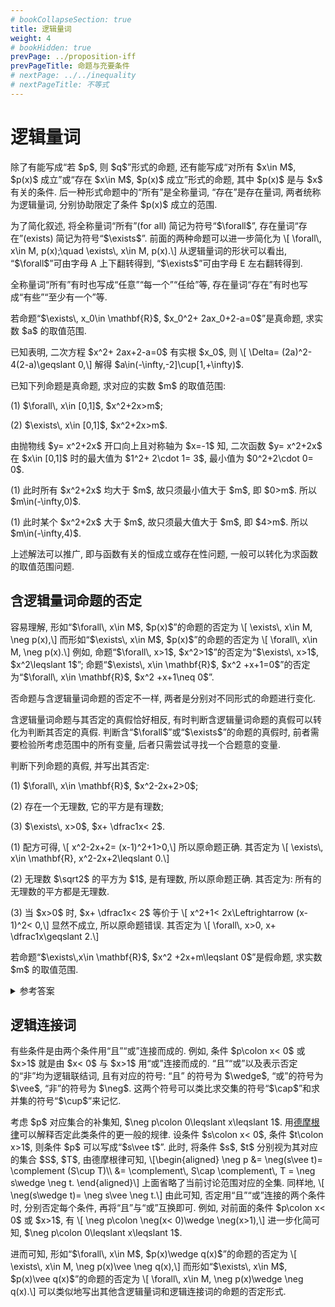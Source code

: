 ```yaml
---
# bookCollapseSection: true
title: 逻辑量词
weight: 4
# bookHidden: true
prevPage: ../proposition-iff
prevPageTitle: 命题与充要条件
# nextPage: ../../inequality
# nextPageTitle: 不等式
---
```


# 逻辑量词

<p>除了有能写成“若 $p$, 则 $q$”形式的命题, 还有能写成“对所有 $x\in M$, $p(x)$ 成立”或“存在 $x\in M$, $p(x)$ 成立”形式的命题, 其中 $p(x)$ 是与 $x$ 有关的条件. 后一种形式命题中的“所有”是全称量词, “存在”是存在量词, 两者统称为逻辑量词, 分别协助限定了条件 $p(x)$ 成立的范围. 
</p>
<p>为了简化叙述, 将全称量词“所有”(for all) 简记为符号“$\forall$”, 存在量词“存在”(exists) 简记为符号“$\exists$”. 前面的两种命题可以进一步简化为 \[
    \forall\, x\in M, p(x);\quad
    \exists\, x\in M, p(x).\]
从逻辑量词的形状可以看出, “$\forall$”可由字母 A 上下翻转得到, “$\exists$”可由字母 E 左右翻转得到.
</p>
<myremark>
    <p>全称量词“所有”有时也写成“任意”“每一个”“任给”等, 存在量词“存在”有时也写成“有些”“至少有一个”等.</p>
</myremark>

<myexample>
    <p>若命题“$\exists\, x_0\in \mathbf{R}$, $x_0^2+ 2ax_0+2-a=0$”是真命题, 求实数 $a$ 的取值范围.
    </p>
</myexample>

<mysolution>
    <p>已知表明, 二次方程 $x^2+ 2ax+2-a=0$ 有实根 $x_0$, 则 \[
        \Delta= (2a)^2-4(2-a)\geqslant 0,\]
    解得 $a\in(-\infty,-2]\cup[1,+\infty)$.
    </p>
</mysolution>

<myexample>
    <p>已知下列命题是真命题, 求对应的实数 $m$ 的取值范围:
    </p>
    <p>(1) $\forall\, x\in [0,1]$, $x^2+2x>m$;
    </p>
    <p>(2) $\exists\, x\in [0,1]$, $x^2+2x>m$.
    </p>
</myexample>

<mysolution>
    <p>由抛物线 $y= x^2+2x$ 开口向上且对称轴为 $x=-1$ 知, 二次函数 $y= x^2+2x$ 在 $x\in [0,1]$ 时的最大值为 $1^2+ 2\cdot 1= 3$, 最小值为 $0^2+2\cdot 0= 0$.
    </p>
    <p>(1) 此时所有 $x^2+2x$ 均大于 $m$, 故只须最小值大于 $m$, 即 $0>m$. 所以 $m\in(-\infty,0)$.
    </p>
    <p>(1) 此时某个 $x^2+2x$ 大于 $m$, 故只须最大值大于 $m$, 即 $4>m$. 所以 $m\in(-\infty,4)$.
    </p>
</mysolution>

<myremark>
    <p>上述解法可以推广, 即与函数有关的恒成立或存在性问题, 一般可以转化为求函数的取值范围问题.</p>
</myremark>

## 含逻辑量词命题的否定

<p>容易理解, 形如“$\forall\, x\in M$, $p(x)$”的命题的否定为 \[
    \exists\, x\in M, \neg p(x),\] 
而形如“$\exists\, x\in M$, $p(x)$”的命题的否定为 \[
    \forall\, x\in M, \neg p(x).\]
例如, 命题“$\forall\, x>1$, $x^2>1$”的否定为“$\exists\, x>1$, $x^2\leqslant 1$”; 命题“$\exists\, x\in \mathbf{R}$, $x^2 +x+1=0$”的否定为“$\forall\, x\in \mathbf{R}$, $x^2 +x+1\neq 0$”.
</p>
<myremark>
    <p>否命题与含逻辑量词命题的否定不一样, 两者是分别对不同形式的命题进行变化.</p>
</myremark>

<p>含逻辑量词命题与其否定的真假恰好相反, 有时判断含逻辑量词命题的真假可以转化为判断其否定的真假. 判断含“$\forall$”或“$\exists$”的命题的真假时, 前者需要检验所考虑范围中的所有变量, 后者只需尝试寻找一个合题意的变量.
</p>

<myexample>
    <p>判断下列命题的真假, 并写出其否定:
    </p>
    <p>(1) $\forall\, x\in \mathbf{R}$, $x^2-2x+2>0$;
    </p>
    <p>(2) 存在一个无理数, 它的平方是有理数;
    </p>
    <p>(3) $\exists\, x>0$, $x+ \dfrac1x< 2$.
    </p>
</myexample>

<mysolution>
    <p>(1) 配方可得, \[
        x^2-2x+2= (x-1)^2+1>0,\]
    所以原命题正确. 其否定为 \[
        \exists\, x\in \mathbf{R}, x^2-2x+2\leqslant 0.\]
    </p>
    <p>(2) 无理数 $\sqrt2$ 的平方为 $1$, 是有理数, 所以原命题正确. 其否定为: 所有的无理数的平方都是无理数.
    </p>
    <p>(3) 当 $x>0$ 时, $x+ \dfrac1x< 2$ 等价于 \[
        x^2+1< 2x\Leftrightarrow (x-1)^2< 0,\]
    显然不成立, 所以原命题错误. 其否定为 \[
        \forall\, x>0, x+ \dfrac1x\geqslant 2.\]
    </p>
</mysolution>

<myexercise>
    <p>若命题“$\exists\,x\in \mathbf{R}$, $x^2 +2x+m\leqslant 0$”是假命题, 求实数 $m$ 的取值范围.
    </p>
</myexercise>

<details><summary>参考答案</summary>
    <p>命题“$\forall\,x\in \mathbf{R}$, $x^2 +2x+m> 0$”是真命题, 则 $\Delta=2^2-4m< 0$, $m\in(1,+\infty)$.
    </p>
</details>

## 逻辑连接词

<p>有些条件是由两个条件用“且”“或”连接而成的. 例如, 条件 $p\colon x< 0$ 或 $x>1$ 就是由 $x< 0$ 与 $x>1$ 用“或”连接而成的. “且”“或”以及表示否定的“非”均为逻辑联结词, 且有对应的符号: “且” 的符号为 $\wedge$, “或”的符号为 $\vee$, “非”的符号为 $\neg$. 这两个符号可以类比求交集的符号“$\cap$”和求并集的符号“$\cup$”来记忆.
</p>
<p>考虑 $p$ 对应集合的补集知, $\neg p\colon 0\leqslant x\leqslant 1$. 用<a href="/docs/prerequisite/set-logic/set-operation/#德摩根律">德摩根律</a>可以解释否定此类条件的更一般的规律. 设条件 $s\colon x< 0$, 条件 $t\colon x>1$, 则条件 $p$ 可以写成“$s\vee t$”. 此时, 将条件 $s$, $t$ 分别视为其对应的集合 $S$, $T$, 由德摩根律可知, \[\begin{aligned}
    \neg p
    &= \neg(s\vee t)= \complement (S\cup T)\\
    &= \complement\, S\cap \complement\, T
     = \neg s\wedge \neg t.
\end{aligned}\]
上面省略了当前讨论范围对应的全集. 同样地, \[
    \neg(s\wedge t)= \neg s\vee \neg t.\]
由此可知, 否定用“且”“或”连接的两个条件时, 分别否定每个条件, 再将“且”与“或”互换即可. 例如, 对前面的条件 $p\colon x< 0$ 或 $x>1$, 有 \[
    \neg p\colon \neg(x< 0)\wedge \neg(x>1),\]
进一步化简可知, $\neg p\colon 0\leqslant x\leqslant 1$.
</p>
<p>进而可知, 形如“$\forall\, x\in M$, $p(x)\wedge q(x)$”的命题的否定为 \[
    \exists\, x\in M, \neg p(x)\vee \neg q(x),\] 
而形如“$\exists\, x\in M$, $p(x)\vee q(x)$”的命题的否定为 \[
    \forall\, x\in M, \neg p(x)\wedge \neg q(x).\]
可以类似地写出其他含逻辑量词和逻辑连接词的命题的否定形式.
</p>
